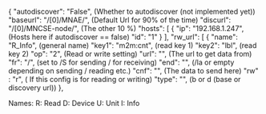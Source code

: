 {
    "autodiscover": "False",  (Whether to autodiscover (not implemented yet))
    "baseurl": "/[0]/MNAE/",  (Default Url for 90% of the time)
    "discurl": "/[0]/MNCSE-node/", (The other 10 %)
    "hosts": [
        {
            "ip": "192.168.1.247",  (Hosts here if autodiscover == false)
            "id": "1"
        }
    ],
    "rw_url": [
        {
            "name": "R_Info",  (general name)
            "key1": "m2m:cnt", (read key 1)
            "key2": "lbl",     (read key 2)
            "op": "2",         (Read or write setting)
            "url": "",         (The url to get data from)
            "fr": "/",         (set to /S for sending / for receiving)
            "end": "",         (/la or empty depending on sending / reading etc.)
            "cnf": "",         (The data to send here)
            "rw" : "r",        ( If this config is for reading or writing)
            "type": "",          (b or d (base or discovery url))
        },

Names:
R: Read
D: Device
U: Unit
I: Info

